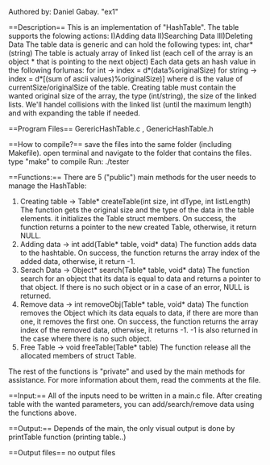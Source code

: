 Authored by: Daniel Gabay.
"ex1"

==Description==
This is an implementation of "HashTable".
The table supports the folowing actions:
	I)Adding data
	II)Searching Data
	III)Deleting Data
The table data is generic and can hold the following types: int, char* (string)
The table is actualy array of linked list (each cell of the array is an object * that is pointing to the next object)
Each data gets an hash value in the following forlumas:
	for int -> index = d*(data%originalSize)
	for string -> index = d*[(sum of ascii values)%originalSize)]
	where d is the value of currentSize/originalSize of the table.
Creating table must contain the wanted original size of the array, the type (int/string), the size of the linked lists.
We'll handel collisions with the linked list (until the maximum length) and with expanding the table if needed.

==Program Files==
GerericHashTable.c , GenericHashTable.h

==How to compile?==
save the files into the same folder (including Makefile).
open terminal and navigate to the folder that contains the files.
type "make" to compile
Run: ./tester

==Functions:==
There are 5 ("public") main methods for the user needs to manage the HashTable:
1)	Creating table -> Table* createTable(int size, int dType, int listLength)
	The function gets the original size and the type of the data in the table elements.
	it initializes the Table struct members.
	On success, the function returns a pointer to the new created Table, otherwise, it return NULL.
2)	Adding data -> 	int add(Table* table, void* data)
	The function adds data to the hashtable.
	On success, the function returns the array index of the added data, otherwise, it return -1.
3)	Serach Data -> Object* search(Table* table, void* data)
	The function search for an object that its data is equal to data and returns a pointer to that object.
	If there is no such object or in a case of an error, NULL is returned.
4)	Remove data -> int removeObj(Table* table, void* data)
	The function removes the Object which its data equals to data, if there are more than one, it removes the first one.
	On success, the function returns the array index of the removed data, otherwise, it returns -1.
	-1 is also returned in the case where there is no such object.
5)	Free Table -> void freeTable(Table* table)
	The function release all the allocated members of struct Table.

The rest of the functions is "private" and used by the main methods for assistance.
For more information about them, read the comments at the file.


==Input:==
All of the inputs need to be written in a main.c file.
After creating table with the wanted parameters, you can add/search/remove data using the functions above.

==Output:==
Depends of the main, the only visual output is done by printTable function (printing table..)

==Output files==
no output files
